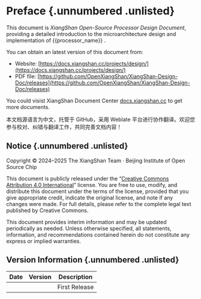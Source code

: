 # Preface {.unnumbered .unlisted}

This document is _XiangShan Open-Source Processor Design Document_, providing a
detailed introduction to the microarchitecture design and implementation of
{{processor_name}} .

You can obtain an latest version of this document from:

* Website:
  [https://docs.xiangshan.cc/projects/design/](https://docs.xiangshan.cc/projects/design/)
* PDF file:
  [https://github.com/OpenXiangShan/XiangShan-Design-Doc/releases](https://github.com/OpenXiangShan/XiangShan-Design-Doc/releases)

You could visist XiangShan Document Center
[docs.xiangshan.cc](https://docs.xiangshan.cc/) to get more documents.

本文档源语言为中文，托管于 GitHub，采用 Weblate 平台进行协作翻译。欢迎您参与校对、纠错与翻译工作，共同完善文档内容！

## Notice {.unnumbered .unlisted}

Copyright © 2024–2025 The XiangShan Team · Beijing Institute of Open Source Chip

This document is publicly released under the “[Creative Commons Attribution 4.0
International](https://creativecommons.org/licenses/by/4.0/deed.zh-hans)”
license. You are free to use, modify, and distribute this document under the
terms of the license, provided that you give appropriate credit, indicate the
original license, and note if any changes were made. For full details, please
refer to the complete legal text published by Creative Commons.

This document provides interim information and may be updated periodically as
needed. Unless otherwise specified, all statements, information, and
recommendations contained herein do not constitute any express or implied
warranties.

## Version Information {.unnumbered .unlisted}

| Date | Version | Description   |
| ---- | ------- | ------------- |
|      |         | First Release |
